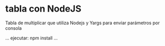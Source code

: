 # tabla con NodeJS

Tabla de multiplicar que utiliza Nodejs y Yargs para enviar parámetros por consola

...
ejecutar: npm install
...
